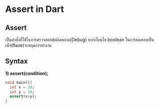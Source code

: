 # Assert in Dart
## Assert
  เป็นคำสั่งที่ใช้ในการตรวจสอบข้อผิดพลาด(Debug) หากเงื่อนไข boolean ในการทดสอบเป็นเท็จ(flase)จะหยุดการทำงาน
## Syntax
  **1) assert(condition);**
  
  ```dart
  void main(){
    int x = 20;
    int y = 10;
    assert(x>y);
  }
```
